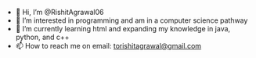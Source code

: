 - 👋 Hi, I’m @RishitAgrawal06
- 👀 I’m interested in programming and am in a computer science pathway
- 🌱 I’m currently learning html and expanding my knowledge in java, python, and c++
- 📫 How to reach me on email: torishitagrawal@gmail.com

<!---
RishitAgrawal06/RishitAgrawal06 is a ✨ special ✨ repository because its `README.md` (this file) appears on your GitHub profile.
You can click the Preview link to take a look at your changes.
--->
